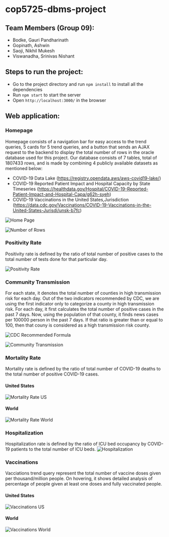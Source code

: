 # cop5725-dbms-project

## Team Members (Group 09):
- Bodke, Gauri Pandharinath
- Gopinath, Ashwin
- Saoji, Nikhil Mukesh
- Viswanadha, Srinivas Nishant

## Steps to run the project:
- Go to the project directory and run `npm install` to install all the dependencies
- Run `npm start` to start the server
- Open `http://localhost:3000/` in the browser

## Web application:
### Homepage
Homepage consists of a navigation bar for easy access to the trend queries, 5 cards for 5 trend queries, and a button that sends an AJAX request to the backend to display the total number of rows in the oracle database used for this project. Our database consists of 7 tables, total of 1807433 rows, and is made by combining 4 publicly available datasets as mentioned below:
* COVID-19 Data Lake (https://registry.opendata.aws/aws-covid19-lake/)
* COVID-19 Reported Patient Impact and Hospital Capacity by State Timeseries (https://healthdata.gov/Hospital/COVID-19-Reported-Patient-Impact-and-Hospital-Capa/g62h-syeh)
* COVID-19 Vaccinations in the United States,Jurisdiction (https://data.cdc.gov/Vaccinations/COVID-19-Vaccinations-in-the-United-States-Jurisdi/unsk-b7fc)

![Home Page](screenshots/home-page.png)

![Number of Rows](screenshots/number-of-rows.png)

### Positivity Rate
Positivity rate is defined by the ratio of total number of positive cases to the total number of tests done for that particular day.

![Positivity Rate](screenshots/positivity-rate.png)

### Community Transmission
For each state, it denotes the total number of counties in high transmission risk for each day. Out of the two indicators recommended by CDC, we are using the first indicator only to categorize a county in high transmission risk. For each day, it first calculates the total number of positive cases in the past 7 days. Now, using the population of that county, it finds news cases per 100000 person in the past 7 days. If that ratio is greater than or equal to 100, then that couny is considered as a high transmission risk county.

![CDC Recommended Formula](screenshots/cdc-recommended-formula.png)

![Community Transmission](screenshots/community-transmission.png)

### Mortality Rate
Mortality rate is defined by the ratio of total number of COVID-19 deaths to the total number of positive COVID-19 cases.

#### United States
![Mortality Rate US](screenshots/mortality-rate-us.png)

#### World
![Mortality Rate World](screenshots/mortality-rate-world.png)

### Hospitalization
Hospitalization rate is defined by the ratio of ICU bed occupancy by COVID-19 patients to the total number of ICU beds.
![Hospitalization](screenshots/hospitalization.png)

### Vaccinations
Vacciations trend query represent the total number of vaccine doses given per thousand/million people. On hovering, it shows detailed analysis of percentage of people given at least one doses and fully vaccinated people.

#### United States
![Vaccinations US](screenshots/vaccination-us.png)

#### World
![Vaccinations World](screenshots/vaccination-world.png)